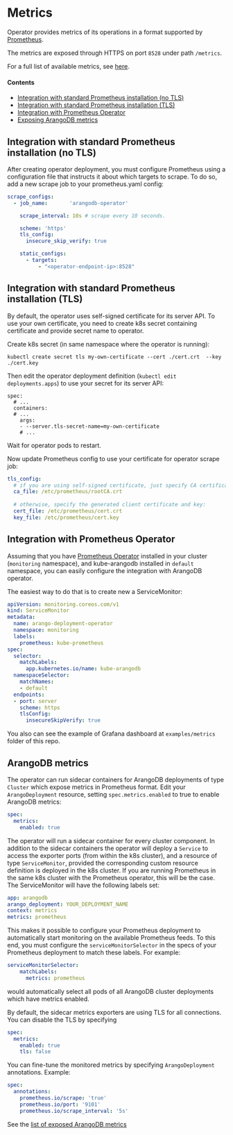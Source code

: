 # Metrics

Operator provides metrics of its operations in a format supported by [Prometheus](https://prometheus.io/).

The metrics are exposed through HTTPS on port `8528` under path `/metrics`.

For a full list of available metrics, see [here](./../generated/metrics/README.md).

#### Contents
- [Integration with standard Prometheus installation (no TLS)](#Integration-with-standard-Prometheus-installation-no-TLS)
- [Integration with standard Prometheus installation (TLS)](#Integration-with-standard-Prometheus-installation-TLS)
- [Integration with Prometheus Operator](#Integration-with-Prometheus-Operator)
- [Exposing ArangoDB metrics](#ArangoDB-metrics)


## Integration with standard Prometheus installation (no TLS)

After creating operator deployment, you must configure Prometheus using a configuration file that instructs it
about which targets to scrape.
To do so, add a new scrape job to your prometheus.yaml config:
```yaml
scrape_configs:
  - job_name:       'arangodb-operator'

    scrape_interval: 10s # scrape every 10 seconds.

    scheme: 'https'
    tls_config:
      insecure_skip_verify: true

    static_configs:
      - targets:
          - "<operator-endpoint-ip>:8528"
```

## Integration with standard Prometheus installation (TLS)

By default, the operator uses self-signed certificate for its server API.
To use your own certificate, you need to create k8s secret containing certificate and provide secret name to operator.

Create k8s secret (in same namespace where the operator is running):
```shell
kubectl create secret tls my-own-certificate --cert ./cert.crt  --key ./cert.key
```
Then edit the operator deployment definition (`kubectl edit deployments.apps`) to use your secret for its server API:
```
spec:
  # ...
  containers:
  # ...
    args:
    - --server.tls-secret-name=my-own-certificate
    # ...
```
Wait for operator pods to restart.

Now update Prometheus config to use your certificate for operator scrape job:
```yaml
tls_config:
  # if you are using self-signed certificate, just specify CA certificate:
  ca_file: /etc/prometheus/rootCA.crt
  
  # otherwise, specify the generated client certificate and key:
  cert_file: /etc/prometheus/cert.crt
  key_file: /etc/prometheus/cert.key
```

## Integration with Prometheus Operator

Assuming that you have [Prometheus Operator](https://prometheus-operator.dev/) installed in your cluster (`monitoring` namespace),
and kube-arangodb installed in `default` namespace, you can easily configure the integration with ArangoDB operator.

The easiest way to do that is to create new a ServiceMonitor:
```yaml
apiVersion: monitoring.coreos.com/v1
kind: ServiceMonitor
metadata:
  name: arango-deployment-operator
  namespace: monitoring
  labels:
    prometheus: kube-prometheus
spec:
  selector:
    matchLabels:
      app.kubernetes.io/name: kube-arangodb
  namespaceSelector:
    matchNames:
    - default
  endpoints:
  - port: server
    scheme: https
    tlsConfig:
      insecureSkipVerify: true
```

You also can see the example of Grafana dashboard at `examples/metrics` folder of this repo.



## ArangoDB metrics

The operator can run sidecar containers for ArangoDB deployments of type `Cluster` which expose metrics in Prometheus format.
Edit your `ArangoDeployment` resource, setting `spec.metrics.enabled` to true to enable ArangoDB metrics:
```yaml
spec:
  metrics:
    enabled: true
```

The operator will run a sidecar container for every cluster component.
In addition to the sidecar containers the operator will deploy a `Service` to access the exporter ports (from within the k8s cluster),
and a resource of type `ServiceMonitor`, provided the corresponding custom resource definition is deployed in the k8s cluster.
If you are running Prometheus in the same k8s cluster with the Prometheus operator, this will be the case.
The ServiceMonitor will have the following labels set:
```yaml
app: arangodb
arango_deployment: YOUR_DEPLOYMENT_NAME
context: metrics
metrics: prometheus
```
This makes it possible to configure your Prometheus deployment to automatically start monitoring on the available Prometheus feeds.
To this end, you must configure the `serviceMonitorSelector` in the specs of your Prometheus deployment to match these labels. For example:
```yaml
serviceMonitorSelector:
    matchLabels:
      metrics: prometheus
```
would automatically select all pods of all ArangoDB cluster deployments which have metrics enabled.

By default, the sidecar metrics exporters are using TLS for all connections. You can disable the TLS by specifying
```yaml
spec:
  metrics:
    enabled: true
    tls: false
```

You can fine-tune the monitored metrics by specifying `ArangoDeployment` annotations. Example:
```yaml
spec:
  annotations:
    prometheus.io/scrape: 'true'
    prometheus.io/port: '9101'
    prometheus.io/scrape_interval: '5s'
```

See the [list of exposed ArangoDB metrics](https://www.arangodb.com/docs/stable/http/administration-and-monitoring-metrics.html#list-of-exposed-metrics)
